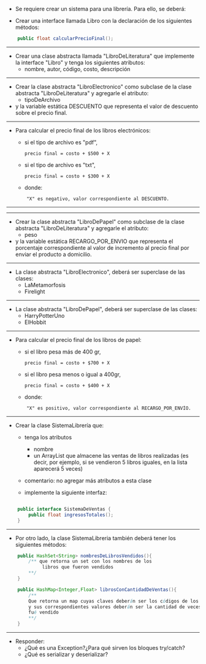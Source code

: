 
- Se requiere crear un sistema para una librería. Para ello, se deberá:

- Crear una interface llamada Libro con la declaración
de los siguientes métodos:

``` java
	public float calcularPrecioFinal();
```
----
- Crear una clase abstracta llamada "LibroDeLiteratura" que implemente
la interface "Libro" y tenga los siguientes atributos: 
	- nombre, autor, código, costo, descripción
----
- Crear la clase abstracta "LibroElectronico" como subclase de 
la clase abstracta "LibroDeLiteratura" y agregarle el atributo:
	- tipoDeArchivo 
- y la variable estática DESCUENTO que representa el valor de descuento sobre el precio final. 
----
- Para calcular el precio final de los libros electrónicos:

    - si el tipo de archivo es "pdf", 
        ```
        precio final = costo + $500 + X 
        ```	
    - si el tipo de archivo es "txt", 
        ```
        precio final = costo + $300 + X 
        ```	
    - donde:
    ```
        "X" es negativo, valor correspondiente al DESCUENTO. 
    ```
----
----
- Crear la clase abstracta "LibroDePapel" como subclase de 
la clase abstracta "LibroDeLiteratura" y agregarle el atributo:
	- peso
- y la variable estática RECARGO_POR_ENVIO que representa el porcentaje correspondiente al valor de incremento al precio final por enviar el producto a domicilio. 
----
- La clase abstracta "LibroElectronico", deberá ser superclase de
las clases:
	- LaMetamorfosis
	- Firelight
----
- La clase abstracta "LibroDePapel", deberá ser superclase de
las clases:
	- HarryPotterUno
	- ElHobbit
----
- Para calcular el precio final de los libros de papel:

    - si el libro pesa más de 400 gr, 
        ```
        precio final = costo + $700 + X 
        ```	
    - si el libro pesa menos o igual a 400gr, 
        ```
        precio final = costo + $400 + X 
        ```	
    - donde:
    ```
        "X" es positivo, valor correspondiente al RECARGO_POR_ENVÍO.
    ```
----
- Crear la clase SistemaLibrería que:
	- tenga los atributos 
		- nombre
		- un ArrayList que almacene las ventas de libros realizadas
        (es decir, por ejemplo, si se vendieron 5 libros iguales, en la lista
        aparecerá 5 veces) 

	- comentario: no agregar más atributos a esta clase
	- implemente la siguiente interfaz:

```java

	public interface SistemaDeVentas {
		public float ingresosTotales();
	}

```
----
- Por otro lado, la clase SistemaLibreria también deberá tener los
siguientes métodos:

```java
	public HashSet<String> nombresDeLibrosVendidos(){
		/** que retorna un set con los nombres de los 
		     libros que fueron vendidos
		**/ 
	}
```

```java
	public HashMap<Integer,Float> librosConCantidadDeVentas(){
		/**  
		Que retorna un map cuyas claves deberán ser los códigos de los libros
		y sus correspondientes valores deberán ser la cantidad de veces que
        fué vendido 
		**/
	}
```

----
- Responder:
    - ¿Qué es una Exception?¿Para qué sirven los bloques try/catch?
    - ¿Qué es serializar y deserializar?
